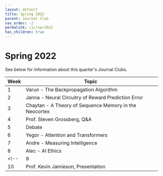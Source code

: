 ```yaml
---
layout: default
title: Spring 2022
parent: Journal Club
nav_order: -2
permalink: /jc/spr2022
has_children: true
---
```


# Spring 2022

See below for information about this quarter's Journal Clubs.

| Week | Topic |
| --- | --- |
| 1 | Varun - The Backpropagation Algorithm |
| 2 | Janna - Neural Circuitry of Reward Prediction Error |
| 3 | Chaytan - A Theory of Sequence Memory in the Neocortex |
| 4 | Prof. Steven Grossberg, Q&A |
| 5 | Debate |
| 6 | Yegor - Attention and Transformers |
| 7 | Andre - Measuring Intelligence |
| 8 | Alec - AI Ethics |
<!-- | 9 | Prof. Alys Weinbaum, Discussion | -->
| 10 | Prof. Kevin Jamieson, Presentation |

